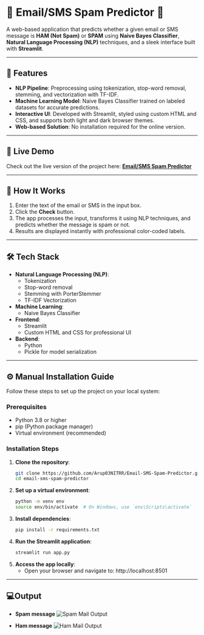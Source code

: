 # 📧 Email/SMS Spam Predictor 📧

A web-based application that predicts whether a given email or SMS message is **HAM (Not Spam)** or **SPAM** using **Naive Bayes Classifier**, **Natural Language Processing (NLP)** techniques, and a sleek interface built with **Streamlit**.

---

## 🌟 Features

- **NLP Pipeline**: Preprocessing using tokenization, stop-word removal, stemming, and vectorization with TF-IDF.
- **Machine Learning Model**: Naive Bayes Classifier trained on labeled datasets for accurate predictions.
- **Interactive UI**: Developed with Streamlit, styled using custom HTML and CSS, and supports both light and dark browser themes.
- **Web-based Solution**: No installation required for the online version.

---

## 🔗 Live Demo

Check out the live version of the project here: [**Email/SMS Spam Predictor**](https://email-sms-spam-predictor.streamlit.app/)

---

## 🚀 How It Works

1. Enter the text of the email or SMS in the input box.
2. Click the **Check** button.
3. The app processes the input, transforms it using NLP techniques, and predicts whether the message is spam or not.
4. Results are displayed instantly with professional color-coded labels.

---

## 🛠️ Tech Stack

- **Natural Language Processing (NLP)**:
  - Tokenization
  - Stop-word removal
  - Stemming with PorterStemmer
  - TF-IDF Vectorization
- **Machine Learning**:
  - Naive Bayes Classifier
- **Frontend**:
  - Streamlit
  - Custom HTML and CSS for professional UI
- **Backend**:
  - Python
  - Pickle for model serialization

---

## ⚙️ Manual Installation Guide

Follow these steps to set up the project on your local system:

### Prerequisites

- Python 3.8 or higher
- pip (Python package manager)
- Virtual environment (recommended)

### Installation Steps

1. **Clone the repository**:
   ```bash
   git clone https://github.com/Arup03NITRR/Email-SMS-Spam-Predictor.git
   cd email-sms-spam-predictor

2. **Set up a virtual environment**:
    ```bash
    python -m venv env
    source env/bin/activate  # On Windows, use `env\Scripts\activate`

3. **Install dependencies**:
    ```bash
    pip install -r requirements.txt

4. **Run the Streamlit application**:
    ```bash
    streamlit run app.py

5. **Access the app locally**:
    - Open your browser and navigate to: http://localhost:8501

---

## 💻Output

- **Spam message**
![Spam Mail Output](./Images/spam.png)

- **Ham message**
![Ham Mail Output](./Images/ham.png)